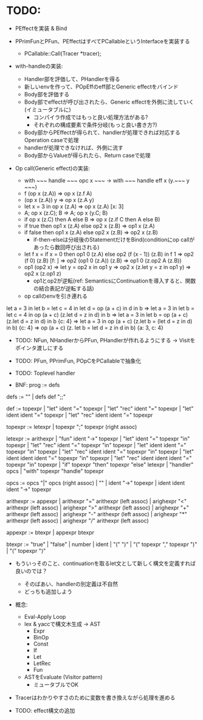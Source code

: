 # TODO:
- PEffectを実装 & Bind
- PPrimFunとPFun、PEffectはすべてPCallableというInterfaceを実装する
    - PCallable::Call(Tracer \*tracer);

- with-handleの実装:
    - Handler部を評価して、PHandlerを得る
    - 新しいenvを作って、POpEffのeff部とGeneric effectをバインド
    - Body部を評価する
    - Body部でeffectが呼び出されたら、Generic effectを外側に流していく(イミュータブルに)
        - コンパイラ作成ではもっと良い処理方法がある?
        - それぞれの構成要素で条件分岐(もっと良い書き方?)
    - Body部からPEffectが得られて、handlerが処理できれば対応するOperation caseで処理
    - handlerが処理できなければ、外側に流す
    - Body部からValueが得られたら、Return caseで処理

- Op call(Generic effect)の実装:
    - with ~~~ handle ~~~ opc x ~~~ -> with ~~~ handle eff x (y.~~~ y ~~~)
    - f (op x (z.A)) => op x (z.f A)
    - (op x (z.A)) y => op x (z.A y)
    - let x = 3 in op x (z.A) => op x (z.A) [x: 3]
    - A; op x (z.C); B => A; op x (y.C; B)
    - if op x (z.C) then A else B => op x (z.if C then A else B)
    - if true then op1 x (z.A) else op2 x (z.B) => op1 x (z.A)
    - if false then op1 x (z.A) else op2 x (z.B) => op2 x (z.B)
        - if-then-elseは分岐後のStatementだけをBind(conditionにop callがあったら数回呼び出される)
    - let f x = if x = 0 then op1 0 (z.A) else op2 (f (x - 1)) (z.B) in f 1
                => op2 (f 0) (z.B) [f: <fun>] => op2 (op1 0 (z.A)) (z.B)
                => op1 0 (z.op2 A (z.B))
    - op1 (op2 x) => let y = op2 x in op1 y
                  => op2 x (z.let y = z in op1 y)
                  => op2 x (z.op1 z)
        - op1とop2が逆転(ref: SemanticsにContinuationを導入すると、関数の結合表記が逆転する話)
    - op callのenvを引き連れる

let a = 3
in
    let b =
        let c = 4
        in
            let d = op (a + c)
            in d
    in
        b
=>
let a = 3
in
    let b =
        let c = 4
        in
            op (a + c) (z.let d = z in d)
    in
        b
=>
let a = 3
in
    let b = op (a + c) (z.let d = z in d)
    in
        b
{c: 4}
=>
let a = 3
in
    op (a + c) (z.let b = (let d = z in d) in b)
{c: 4}
=>
op (a + c) (z.
    let b = 
        let d = z
        in d
    in b)
{a: 3, c: 4}


- TODO: NFun, NHandlerからPFun, PHandlerが作れるようにする
    -> Visitをポインタ渡しにする
- TODO: PFun, PPrimFun, POpCをPCallableで抽象化
- TODO: Toplevel handler

- BNF:
prog := defs

defs := ""
    | defs def ";;"

def := topexpr
    | "let" ident "=" topexpr
    | "let" "rec" ident "=" topexpr
    | "let" ident ident "=" topexpr
    | "let" "rec" ident ident "=" topexpr

topexpr := letexpr
    | topexpr ";" topexpr (right assoc)

letexpr := arithexpr
    | "fun" ident "->" topexpr
    | "let" ident "=" topexpr "in" topexpr
    | "let" "rec" ident "=" topexpr "in" topexpr
    | "let" ident ident "=" topexpr "in" topexpr
    | "let" "rec" ident ident "=" topexpr "in" topexpr
    | "let" ident ident ident "=" topexpr "in" topexpr
    | "let" "rec" ident ident ident "=" topexpr "in" topexpr
    | "if" topexpr "then" topexpr "else" letexpr
    | "handler" opcs
    | "with" topexpr "handle" topexpr

opcs := opcs "|" opcs (right assoc)
    | ""
    | ident "->" topexpr
    | ident ident ident "->" topexpr

arithexpr := appexpr
    | arithexpr "=" arithexpr (left assoc)
    | arighexpr "<" arithexpr (left assoc)
    | arighexpr ">" arithexpr (left assoc)
    | arighexpr "+" arithexpr (left assoc)
    | arighexpr "-" arithexpr (left assoc)
    | arighexpr "*" arithexpr (left assoc)
    | arighexpr "/" arithexpr (left assoc)

appexpr := btexpr
    | appexpr btexpr

btexpr := "true"
    | "false"
    | number
    | ident
    | "(" ")"
    | "(" topexpr "," topexpr ")"
    | "(" topexpr ")"

- もういっそのこと、continuationを取るlet文として新しく構文を定義すれば良いのでは？
    - そのばあい、handlerの別定義は不自然
    - どっちも追加しよう

- 概念:
    - Eval-Apply Loop
    - lex & yaccで構文木生成 -> AST
        - Expr
        - BinOp<T>
        - Const<T>
        - If
        - Let
        - LetRec
        - Fun
    - ASTをEvaluate (Visitor pattern)
        - ミュータブルでOK

- Tracerはわかりやすさのために変数を書き換えながら処理を進める
- TODO: effect構文の追加
